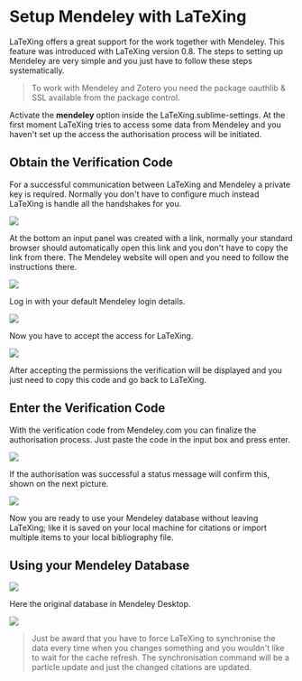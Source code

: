 # Setup Mendeley with LaTeXing

LaTeXing offers a great support for the work together with Mendeley. This
feature was introduced with LaTeXing version 0.8. The steps to setting up
Mendeley are very simple and you just have to follow these steps
systematically.

> To work with Mendeley and Zotero you need the package oauthlib & SSL
> available from the package control.

Activate the **mendeley** option inside the LaTeXing.sublime-settings. At the
first moment LaTeXing tries to access some data from Mendeley and you haven't
set up the access the authorisation process will be initiated.

## Obtain the Verification Code

For a successful communication between LaTeXing and Mendeley a private key is
required. Normally you don't have to configure much instead LaTeXing is handle
all the handshakes for you.

![](images/mendeley_setup_1.jpg)

At the bottom an input panel was created with a link, normally your standard
browser should automatically open this link and you don't have to copy the
link from there. The Mendeley website will open and you need to follow the
instructions there.

![](images/mendeley_setup_2.jpg)

Log in with your default Mendeley login details.

![](images/mendeley_setup_3.jpg)

Now you have to accept the access for LaTeXing.

![](images/mendeley_setup_4.jpg)

After accepting the permissions the verification will be displayed and you
just need to copy this code and go back to LaTeXing.

## Enter the Verification Code

With the verification code from Mendeley.com you can finalize the
authorisation process. Just paste the code in the input box and press enter.

![](images/mendeley_setup_5.jpg)

If the authorisation was successful a status message will confirm this, shown
on the next picture.

![](images/mendeley_setup_6.jpg)

Now you are ready to use your Mendeley database without leaving LaTeXing; like
it is saved on your local machine for citations or import multiple items to
your local bibliography file.

## Using your Mendeley Database

![](images/mendeley_setup_7.jpg)

Here the original database in Mendeley Desktop.

![](images/mendeley_setup_8.jpg)

> Just be award that you have to force LaTeXing to synchronise the data every
> time when you changes something and you wouldn't like to wait for the cache
> refresh. The synchronisation command will be a particle update and just the
> changed citations are updated.
